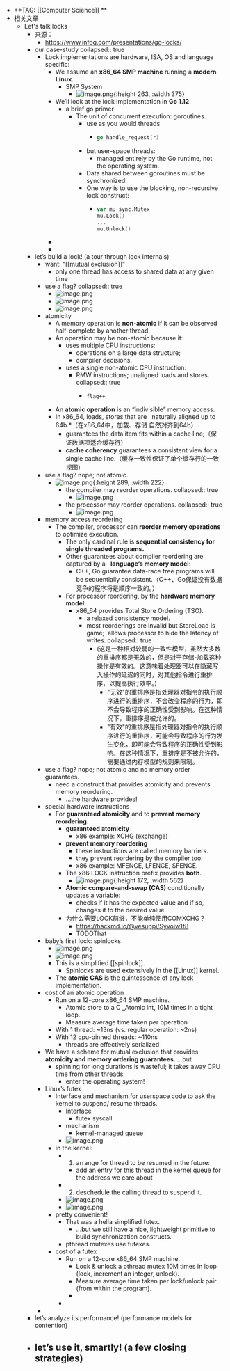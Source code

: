 - **TAG: [[Computer Science]] **
- 相关文章
	- Let's talk locks
		- 来源：
			- https://www.infoq.com/presentations/go-locks/
		- our case-study
		  collapsed:: true
			- Lock implementations are hardware, ISA, OS and language specific:
				- We assume an **x86_64 SMP machine** running a **modern Linux**.
					- SMP System
						- ![image.png](../assets/image_1683719235930_0.png){:height 263, :width 375}
				- We’ll look at the lock implementation in **Go 1.12**.
					- a brief go primer
						- The unit of concurrent execution: goroutines.
							- use as you would threads
								- ```go
								  go handle_request(r)
								  ```
							- but user-space threads:
								- managed entirely by the Go runtime, not the operating system.
							- Data shared between goroutines must be synchronized.
							- One way is to use the blocking, non-recursive lock construct:
								- ```go
								  var mu sync.Mutex
								  mu.Lock()
								  ...
								  mu.Unlock()
								  ```
				-
				-
		- let’s build a lock! (a tour through lock internals)
			- want: “[[mutual exclusion]]”
				- only one thread has access to shared data at any given time
			- use a flag?
			  collapsed:: true
				- ![image.png](../assets/image_1683720086369_0.png)
				- ![image.png](../assets/image_1683720101428_0.png)
				- ![image.png](../assets/image_1683720111922_0.png)
			- atomicity
				- A memory operation is **non-atomic** if it can be observed half-complete by another thread.
				- An operation may be non-atomic because it:
					- uses multiple CPU instructions:
						- operations on a large data structure;
						- compiler decisions.
					- uses a single non-atomic CPU instruction:
						- RMW instructions; unaligned loads and stores.
						  collapsed:: true
							- ```
							  flag++
							  ```
				- An **atomic operation** is an “indivisible” memory access.
				- In x86_64, loads, stores that are   naturally aligned up to 64b.*（在x86_64中，加载、存储 自然对齐到64b）
					- guarantees the data item fits within a cache line;（保证数据项适合缓存行）
					- **cache coherency** guarantees a consistent view for a single cache line.（缓存一致性保证了单个缓存行的一致视图）
			- use a flag? nope; not atomic.
				- ![image.png](../assets/image_1683720708455_0.png){:height 289, :width 222}
					- the compiler may reorder operations.
					  collapsed:: true
						- ![image.png](../assets/image_1683720721888_0.png)
					- the processor may reorder operations.
					  collapsed:: true
						- ![image.png](../assets/image_1683720755408_0.png)
			- memory access reordering
				- The compiler, processor can **reorder memory operations** to optimize execution.
					- The only cardinal rule is **sequential consistency for single threaded programs.**
					- Other guarantees about compiler reordering are captured by a   **language’s memory model**:
						- C++, Go guarantee data-race free programs will be sequentially consistent.（C++、Go保证没有数据竞争的程序将是顺序一致的。）
					- For processor reordering, by the **hardware memory model**:
						- x86_64 provides Total Store Ordering (TSO).
							- a relaxed consistency model.
							- most reorderings are invalid but StoreLoad is game;  allows processor to hide the latency of writes.
							  collapsed:: true
								- (这是一种相对较弱的一致性模型，虽然大多数的重排序都是无效的，但是对于存储-加载这种操作是有效的。这意味着处理器可以在隐藏写入操作的延迟的同时，对其他指令进行重排序，以提高执行效率。)
									- "无效"的重排序是指处理器对指令的执行顺序进行的重排序，不会改变程序的行为，即不会导致程序的正确性受到影响。在这种情况下，重排序是被允许的。
									- "有效"的重排序是指处理器对指令的执行顺序进行的重排序，可能会导致程序的行为发生变化，即可能会导致程序的正确性受到影响。在这种情况下，重排序是不被允许的，需要通过内存模型的规则来限制。
			- use a flag? nope; not atomic and no memory order guarantees.
				- need a construct that provides atomicity and prevents memory reordering.
					- ...the hardware provides!
			- special hardware instructions
				- For **guaranteed atomicity** and to **prevent memory reordering**.
					- **guaranteed atomicity**
						- x86 example: XCHG (exchange)
					- **prevent memory reordering**
						- these instructions are called memory barriers.
						- they prevent reordering by the compiler too.
						- x86 example: MFENCE, LFENCE, SFENCE.
					- The x86 LOCK instruction prefix provides **both**.
						- ![image.png](../assets/image_1683731526353_0.png){:height 172, :width 562}
					- **Atomic compare-and-swap (CAS)** conditionally updates a variable:
						- checks if it has the expected value and if so, changes it to the desired value.
					- 为什么需要LOCK前缀，不能单纯使用COMXCHG？
						- https://hackmd.io/@vesuppi/Syvoiw1f8
						- TODOThat
			- baby’s first lock: spinlocks
				- ![image.png](../assets/image_1683731637697_0.png)
				- ![image.png](../assets/image_1683731646267_0.png)
				- This is a simplified [[spinlock]].
					- Spinlocks are used extensively in
					  the [[Linux]] kernel.
				- The **atomic CAS** is the quintessence of any lock implementation.
			- cost of an atomic operation
				- Run on a 12-core x86_64 SMP machine.
					- Atomic store to a C _Atomic int, 10M times in a tight loop.
					- Measure average time taken per operation
				- With 1 thread: ~13ns (vs. regular operation: ~2ns)
				- With 12 cpu-pinned threads: ~110ns
					- threads are effectively serialized
			- We have a scheme for mutual exclusion that provides **atomicity and memory ordering guarantees**. ...but
				- spinning for long durations is wasteful; it takes away CPU time from other threads.
					- enter the operating system!
			- Linux’s futex
				- Interface and mechanism for userspace code to ask the kernel to suspend/ resume threads.
					- Interface
						- futex syscall
					- mechanism
						- kernel-managed queue
					- ![image.png](../assets/image_1683810122395_0.png)
				- in the kernel:
					- 1. arrange for thread to be resumed in the future:
						- add an entry for this thread in the kernel queue for the address we care about
					- 2. deschedule the calling thread to suspend it.
					- ![image.png](../assets/image_1683810270647_0.png)
					- ![image.png](../assets/image_1683810416523_0.png)
				- pretty convenient!
					- That was a hella simplified futex.
						- ...but we still have a nice, lightweight primitive to build synchronization constructs.
					- pthread mutexes use futexes.
				- cost of a futex
					- Run on a 12-core x86_64 SMP machine.
						- Lock & unlock a pthread mutex 10M times in loop 
						  (lock, increment an integer, unlock).
						- Measure average time taken per lock/unlock pair 
						  (from within the program).
						-
					-
			-
		- let’s analyze its performance! (performance models for contention)
		- let’s use it, smartly! (a few closing strategies)
			-